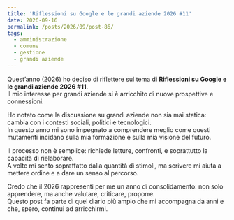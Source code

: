 ```yaml
---
title: 'Riflessioni su Google e le grandi aziende 2026 #11'
date: 2026-09-16
permalink: /posts/2026/09/post-86/
tags:
  - amministrazione
  - comune
  - gestione
  - grandi aziende
---
```


Quest’anno (2026) ho deciso di riflettere sul tema di **Riflessioni su Google e le grandi aziende 2026 #11**.  
Il mio interesse per grandi aziende si è arricchito di nuove prospettive e connessioni.  

Ho notato come la discussione su grandi aziende non sia mai statica: cambia con i contesti sociali, politici e tecnologici.  
In questo anno mi sono impegnato a comprendere meglio come questi mutamenti incidano sulla mia formazione e sulla mia visione del futuro.  

Il processo non è semplice: richiede letture, confronti, e soprattutto la capacità di rielaborare.  
A volte mi sento sopraffatto dalla quantità di stimoli, ma scrivere mi aiuta a mettere ordine e a dare un senso al percorso.  

Credo che il 2026 rappresenti per me un anno di consolidamento: non solo apprendere, ma anche valutare, criticare, proporre.  
Questo post fa parte di quel diario più ampio che mi accompagna da anni e che, spero, continui ad arricchirmi.  

